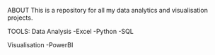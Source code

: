 ABOUT 
This is a repository for all my data analytics and visualisation projects.  

TOOLS: 
Data Analysis 
-Excel 
-Python 
-SQL 

Visualisation 
-PowerBI 
